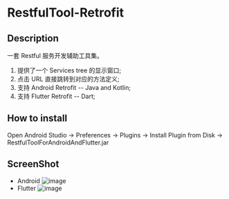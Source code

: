 # RestfulTool-Retrofit
## Description
 一套 Restful 服务开发辅助工具集。<br>
1. 提供了一个 Services tree 的显示窗口;<br>
2. 点击 URL 直接跳转到对应的方法定义;<br>
3. 支持 Android Retrofit -- Java and Kotlin;<br>
4. 支持 Flutter Retrofit -- Dart;<br>
## How to install
Open Android Studio -> Preferences -> Plugins -> Install Plugin from Disk -> RestfulToolForAndroidAndFlutter.jar
## ScreenShot
- Android
![image](https://github.com/springmonster/RestfulTool-Retrofit/blob/AndroidAndFlutter/screenshot/ScreenShot1.jpeg)
- Flutter
![image](https://github.com/springmonster/RestfulTool-Retrofit/blob/AndroidAndFlutter/screenshot/ScreenShot2.jpeg)
